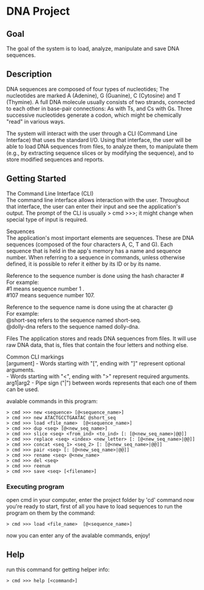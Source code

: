 # DNA Project

## Goal

The goal of the system is to load, analyze, manipulate and save DNA sequences.

## Description

DNA sequences are composed of four types of nucleotides; 
The nucleotides are marked A (Adenine), G (Guanine), C (Cytosine) and T (Thymine).
A full DNA molecule usually consists of two strands, connected to each other in base-pair connections: As with Ts, and Cs with Gs. 
Three successive nucleotides generate a codon, which might be chemically "read" in various ways.

The system will interact with the user through a CLI (Command Line Interface) that uses the standard I/O. Using that interface, the user will be able to load DNA sequences from files, to analyze them, to manipulate them (e.g., by extracting sequence slices or by modifying the sequence), and to store modified sequences and reports.

## Getting Started

The Command Line Interface (CLI)<br />
The command line interface allows interaction with the user. Throughout that interface, the user can enter their input and see the application's output. The prompt of the CLI is usually > cmd >>>; it might change when special type of input is required.

Sequences<br />
The application's most important elements are sequences. These are DNA sequences (composed of the four characters A, C, T and G). Each sequence that is held in the app's memory has a name and sequence number. When referring to a sequence in commands, unless otherwise defined, it is possible to refer it either by its ID or by its name.

Reference to the sequence number is done using the hash character # <br />
For example:<br />
#1 means sequence number 1 .<br />
#107 means sequence number 107.

Reference to the sequence name is done using the at character @ <br />
For example:<br />
@short-seq refers to the sequence named short-seq.<br />
@dolly-dna refers to the sequence named dolly-dna.

Files
The application stores and reads DNA sequences from files. It will use raw DNA data, that is, files that contain the four letters and nothing else.

Common CLI markings<br />
[argument] - Words starting with "[", ending with "]" represent optional arguments.<br />
<argument> - Words starting with "<", ending with ">" represent required arguments.<br />
arg1|arg2 - Pipe sign ("|") between words represents that each one of them can be used.

avalable commands in this program:
```
> cmd >>> new <sequence> [@<sequence_name>]
> cmd >>> new ATACTGCCTGAATAC @short_seq
> cmd >>> load <file_name>  [@<sequence_name>]
> cmd >>> dup <seq> [@<new_seq_name>]
> cmd >>> slice <seq> <from_ind> <to_ind> [: [@<new_seq_name>|@@]]
> cmd >>> replace <seq> <index> <new_letter> [: [@<new_seq_name>|@@]]
> cmd >>> concat <seq_1> <seq_2> [: [@<new_seq_name>|@@]]
> cmd >>> pair <seq> [: [@<new_seq_name>|@@]]
> cmd >>> rename <seq> @<new_name>
> cmd >>> del <seq>
> cmd >>> reenum
> cmd >>> save <seq> [<filename>]
```

### Executing program

open cmd in your computer, enter the project folder by 'cd' command
now you're ready to start,
first of all you have to load sequences to run the program on them by the command:
```
> cmd >>> load <file_name>  [@<sequence_name>]
```
now you can enter any of the avalable commands,
enjoy!

## Help

run this command  for getting helper info:
```
> cmd >>> help [<command>]
```
